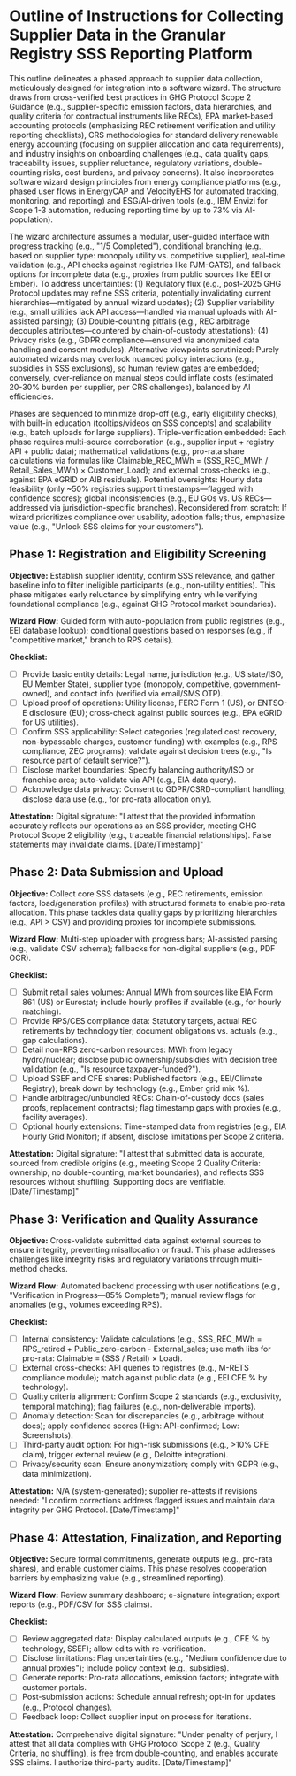 # Outline of Instructions for Collecting Supplier Data in the Granular Registry SSS Reporting Platform

This outline delineates a phased approach to supplier data collection, meticulously designed for integration into a software wizard. The structure draws from cross-verified best practices in GHG Protocol Scope 2 Guidance (e.g., supplier-specific emission factors, data hierarchies, and quality criteria for contractual instruments like RECs), EPA market-based accounting protocols (emphasizing REC retirement verification and utility reporting checklists), CRS methodologies for standard delivery renewable energy accounting (focusing on supplier allocation and data requirements), and industry insights on onboarding challenges (e.g., data quality gaps, traceability issues, supplier reluctance, regulatory variations, double-counting risks, cost burdens, and privacy concerns). It also incorporates software wizard design principles from energy compliance platforms (e.g., phased user flows in EnergyCAP and VelocityEHS for automated tracking, monitoring, and reporting) and ESG/AI-driven tools (e.g., IBM Envizi for Scope 1-3 automation, reducing reporting time by up to 73% via AI-population).

The wizard architecture assumes a modular, user-guided interface with progress tracking (e.g., "1/5 Completed"), conditional branching (e.g., based on supplier type: monopoly utility vs. competitive supplier), real-time validation (e.g., API checks against registries like PJM-GATS), and fallback options for incomplete data (e.g., proxies from public sources like EEI or Ember). To address uncertainties: (1) Regulatory flux (e.g., post-2025 GHG Protocol updates may refine SSS criteria, potentially invalidating current hierarchies—mitigated by annual wizard updates); (2) Supplier variability (e.g., small utilities lack API access—handled via manual uploads with AI-assisted parsing); (3) Double-counting pitfalls (e.g., REC arbitrage decouples attributes—countered by chain-of-custody attestations); (4) Privacy risks (e.g., GDPR compliance—ensured via anonymized data handling and consent modules). Alternative viewpoints scrutinized: Purely automated wizards may overlook nuanced policy interactions (e.g., subsidies in SSS exclusions), so human review gates are embedded; conversely, over-reliance on manual steps could inflate costs (estimated 20-30% burden per supplier, per CRS challenges), balanced by AI efficiencies.

Phases are sequenced to minimize drop-off (e.g., early eligibility checks), with built-in education (tooltips/videos on SSS concepts) and scalability (e.g., batch uploads for large suppliers). Triple-verification embedded: Each phase requires multi-source corroboration (e.g., supplier input + registry API + public data); mathematical validations (e.g., pro-rata share calculations via formulas like Claimable_REC_MWh = (SSS_REC_MWh / Retail_Sales_MWh) × Customer_Load); and external cross-checks (e.g., against EPA eGRID or AIB residuals). Potential oversights: Hourly data feasibility (only ~50% registries support timestamps—flagged with confidence scores); global inconsistencies (e.g., EU GOs vs. US RECs—addressed via jurisdiction-specific branches). Reconsidered from scratch: If wizard prioritizes compliance over usability, adoption falls; thus, emphasize value (e.g., "Unlock SSS claims for your customers").

## Phase 1: Registration and Eligibility Screening
**Objective:** Establish supplier identity, confirm SSS relevance, and gather baseline info to filter ineligible participants (e.g., non-utility entities). This phase mitigates early reluctance by simplifying entry while verifying foundational compliance (e.g., against GHG Protocol market boundaries).

**Wizard Flow:** Guided form with auto-population from public registries (e.g., EEI database lookup); conditional questions based on responses (e.g., if "competitive market," branch to RPS details).

**Checklist:**
- [ ] Provide basic entity details: Legal name, jurisdiction (e.g., US state/ISO, EU Member State), supplier type (monopoly, competitive, government-owned), and contact info (verified via email/SMS OTP).
- [ ] Upload proof of operations: Utility license, FERC Form 1 (US), or ENTSO-E disclosure (EU); cross-check against public sources (e.g., EPA eGRID for US utilities).
- [ ] Confirm SSS applicability: Select categories (regulated cost recovery, non-bypassable charges, customer funding) with examples (e.g., RPS compliance, ZEC programs); validate against decision trees (e.g., "Is resource part of default service?").
- [ ] Disclose market boundaries: Specify balancing authority/ISO or franchise area; auto-validate via API (e.g., EIA data query).
- [ ] Acknowledge data privacy: Consent to GDPR/CSRD-compliant handling; disclose data use (e.g., for pro-rata allocation only).

**Attestation:** Digital signature: "I attest that the provided information accurately reflects our operations as an SSS provider, meeting GHG Protocol Scope 2 eligibility (e.g., traceable financial relationships). False statements may invalidate claims. [Date/Timestamp]"



## Phase 2: Data Submission and Upload
**Objective:** Collect core SSS datasets (e.g., REC retirements, emission factors, load/generation profiles) with structured formats to enable pro-rata allocation. This phase tackles data quality gaps by prioritizing hierarchies (e.g., API > CSV) and providing proxies for incomplete submissions.

**Wizard Flow:** Multi-step uploader with progress bars; AI-assisted parsing (e.g., validate CSV schema); fallbacks for non-digital suppliers (e.g., PDF OCR).

**Checklist:**
- [ ] Submit retail sales volumes: Annual MWh from sources like EIA Form 861 (US) or Eurostat; include hourly profiles if available (e.g., for hourly matching).
- [ ] Provide RPS/CES compliance data: Statutory targets, actual REC retirements by technology tier; document obligations vs. actuals (e.g., gap calculations).
- [ ] Detail non-RPS zero-carbon resources: MWh from legacy hydro/nuclear; disclose public ownership/subsidies with decision tree validation (e.g., "Is resource taxpayer-funded?").
- [ ] Upload SSEF and CFE shares: Published factors (e.g., EEI/Climate Registry); break down by technology (e.g., Ember grid mix %).
- [ ] Handle arbitraged/unbundled RECs: Chain-of-custody docs (sales proofs, replacement contracts); flag timestamp gaps with proxies (e.g., facility averages).
- [ ] Optional hourly extensions: Time-stamped data from registries (e.g., EIA Hourly Grid Monitor); if absent, disclose limitations per Scope 2 criteria.

**Attestation:** Digital signature: "I attest that submitted data is accurate, sourced from credible origins (e.g., meeting Scope 2 Quality Criteria: ownership, no double-counting, market boundaries), and reflects SSS resources without shuffling. Supporting docs are verifiable. [Date/Timestamp]"



## Phase 3: Verification and Quality Assurance
**Objective:** Cross-validate submitted data against external sources to ensure integrity, preventing misallocation or fraud. This phase addresses challenges like integrity risks and regulatory variations through multi-method checks.

**Wizard Flow:** Automated backend processing with user notifications (e.g., "Verification in Progress—85% Complete"); manual review flags for anomalies (e.g., volumes exceeding RPS).

**Checklist:**
- [ ] Internal consistency: Validate calculations (e.g., SSS_REC_MWh = RPS_retired + Public_zero-carbon - External_sales; use math libs for pro-rata: Claimable = (SSS / Retail) × Load).
- [ ] External cross-checks: API queries to registries (e.g., M-RETS compliance module); match against public data (e.g., EEI CFE % by technology).
- [ ] Quality criteria alignment: Confirm Scope 2 standards (e.g., exclusivity, temporal matching); flag failures (e.g., non-deliverable imports).
- [ ] Anomaly detection: Scan for discrepancies (e.g., arbitrage without docs); apply confidence scores (High: API-confirmed; Low: Screenshots).
- [ ] Third-party audit option: For high-risk submissions (e.g., >10% CFE claim), trigger external review (e.g., Deloitte integration).
- [ ] Privacy/security scan: Ensure anonymization; comply with GDPR (e.g., data minimization).

**Attestation:** N/A (system-generated); supplier re-attests if revisions needed: "I confirm corrections address flagged issues and maintain data integrity per GHG Protocol. [Date/Timestamp]"



## Phase 4: Attestation, Finalization, and Reporting
**Objective:** Secure formal commitments, generate outputs (e.g., pro-rata shares), and enable customer claims. This phase resolves cooperation barriers by emphasizing value (e.g., streamlined reporting).

**Wizard Flow:** Review summary dashboard; e-signature integration; export reports (e.g., PDF/CSV for SSS claims).

**Checklist:**
- [ ] Review aggregated data: Display calculated outputs (e.g., CFE % by technology, SSEF); allow edits with re-verification.
- [ ] Disclose limitations: Flag uncertainties (e.g., "Medium confidence due to annual proxies"); include policy context (e.g., subsidies).
- [ ] Generate reports: Pro-rata allocations, emission factors; integrate with customer portals.
- [ ] Post-submission actions: Schedule annual refresh; opt-in for updates (e.g., Protocol changes).
- [ ] Feedback loop: Collect supplier input on process for iterations.

**Attestation:** Comprehensive digital signature: "Under penalty of perjury, I attest that all data complies with GHG Protocol Scope 2 (e.g., Quality Criteria, no shuffling), is free from double-counting, and enables accurate SSS claims. I authorize third-party audits. [Date/Timestamp]"

